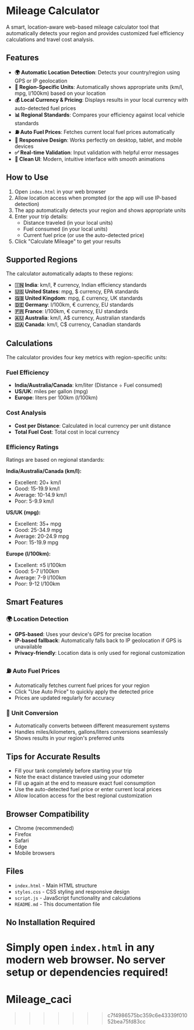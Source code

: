 # Mileage Calculator

A smart, location-aware web-based mileage calculator tool that automatically detects your region and provides customized fuel efficiency calculations and travel cost analysis.

## Features

- **🌍 Automatic Location Detection**: Detects your country/region using GPS or IP geolocation
- **🔄 Region-Specific Units**: Automatically shows appropriate units (km/l, mpg, l/100km) based on your location
- **💰 Local Currency & Pricing**: Displays results in your local currency with auto-detected fuel prices
- **📊 Regional Standards**: Compares your efficiency against local vehicle standards
- **⛽ Auto Fuel Prices**: Fetches current local fuel prices automatically
- **📱 Responsive Design**: Works perfectly on desktop, tablet, and mobile devices
- **✅ Real-time Validation**: Input validation with helpful error messages
- **🎨 Clean UI**: Modern, intuitive interface with smooth animations

## How to Use

1. Open `index.html` in your web browser
2. Allow location access when prompted (or the app will use IP-based detection)
3. The app automatically detects your region and shows appropriate units
4. Enter your trip details:
   - Distance traveled (in your local units)
   - Fuel consumed (in your local units)
   - Current fuel price (or use the auto-detected price)
5. Click "Calculate Mileage" to get your results

## Supported Regions

The calculator automatically adapts to these regions:

- **🇮🇳 India**: km/l, ₹ currency, Indian efficiency standards
- **🇺🇸 United States**: mpg, $ currency, EPA standards
- **🇬🇧 United Kingdom**: mpg, £ currency, UK standards
- **🇩🇪 Germany**: l/100km, € currency, EU standards
- **🇫🇷 France**: l/100km, € currency, EU standards
- **🇦🇺 Australia**: km/l, A$ currency, Australian standards
- **🇨🇦 Canada**: km/l, C$ currency, Canadian standards

## Calculations

The calculator provides four key metrics with region-specific units:

### Fuel Efficiency
- **India/Australia/Canada**: km/liter (Distance ÷ Fuel consumed)
- **US/UK**: miles per gallon (mpg)
- **Europe**: liters per 100km (l/100km)

### Cost Analysis
- **Cost per Distance**: Calculated in local currency per unit distance
- **Total Fuel Cost**: Total cost in local currency

### Efficiency Ratings
Ratings are based on regional standards:

**India/Australia/Canada (km/l):**
- Excellent: 20+ km/l
- Good: 15-19.9 km/l
- Average: 10-14.9 km/l
- Poor: 5-9.9 km/l

**US/UK (mpg):**
- Excellent: 35+ mpg
- Good: 25-34.9 mpg
- Average: 20-24.9 mpg
- Poor: 15-19.9 mpg

**Europe (l/100km):**
- Excellent: ≤5 l/100km
- Good: 5-7 l/100km
- Average: 7-9 l/100km
- Poor: 9-12 l/100km

## Smart Features

### 🌍 Location Detection
- **GPS-based**: Uses your device's GPS for precise location
- **IP-based fallback**: Automatically falls back to IP geolocation if GPS is unavailable
- **Privacy-friendly**: Location data is only used for regional customization

### ⛽ Auto Fuel Prices
- Automatically fetches current fuel prices for your region
- Click "Use Auto Price" to quickly apply the detected price
- Prices are updated regularly for accuracy

### 🔄 Unit Conversion
- Automatically converts between different measurement systems
- Handles miles/kilometers, gallons/liters conversions seamlessly
- Shows results in your region's preferred units

## Tips for Accurate Results

- Fill your tank completely before starting your trip
- Note the exact distance traveled using your odometer
- Fill up again at the end to measure exact fuel consumption
- Use the auto-detected fuel price or enter current local prices
- Allow location access for the best regional customization

## Browser Compatibility

- Chrome (recommended)
- Firefox
- Safari
- Edge
- Mobile browsers

## Files

- `index.html` - Main HTML structure
- `styles.css` - CSS styling and responsive design
- `script.js` - JavaScript functionality and calculations
- `README.md` - This documentation file

## No Installation Required

Simply open `index.html` in any modern web browser. No server setup or dependencies required!
=======
# Mileage_caci
>>>>>>> c7f4986575bc359c6e43339f01052bea75fd83cc
